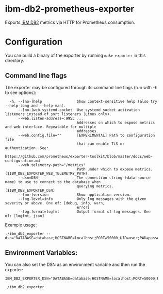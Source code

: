 # **ibm-db2-prometheus-exporter**
Exports [IBM DB2](https://www.ibm.com/products/db2/database?utm_content=SRCWW&p1=Search&p4=43700074899141970&p5=e&gclid=CjwKCAjw1YCkBhAOEiwA5aN4ARNs41KBBnhWj6dwPb2TECYFb3E_InKMe6mdSMBIPqJ4NWPsoqyIuRoCQmkQAvD_BwE&gclsrc=aw.ds) metrics via HTTP for Prometheus consumption.

# Configuration 
You can build a binary of the exporter by running `make exporter` in this directory.
## Command line flags

The exporter may be configured through its command line flags (run with -h to see options):
```
  -h, --[no-]help                Show context-sensitive help (also try --help-long and --help-man).
      --[no-]web.systemd-socket  Use systemd socket activation listeners instead of port listeners (Linux only).
      --web.listen-address=:9953 ...
                                 Addresses on which to expose metrics and web interface. Repeatable for multiple
                                 addresses.
      --web.config.file=""       [EXPERIMENTAL] Path to configuration file
                                 that can enable TLS or authentication. See:
                                 https://github.com/prometheus/exporter-toolkit/blob/master/docs/web-configuration.md
      --web.telemetry-path="/metrics"
                                 Path under which to expose metrics. ($IBM_DB2_EXPORTER_WEB_TELEMETRY_PATH)
      --dsn=DSN                  The connection string (data source name) to use to connect to the database when
                                 querying metrics. ($IBM_DB2_EXPORTER_DSN)
      --[no-]version             Show application version.
      --log.level=info           Only log messages with the given severity or above. One of: [debug, info, warn,
                                 error]
      --log.format=logfmt        Output format of log messages. One of: [logfmt, json]
```

Example usage:
```
./ibm_db2_exporter --dsn="DATABASE=database;HOSTNAME=localhost;PORT=50000;UID=user;PWD=password;"
```
## Environment Variables:

You can also set the DSN as an environment variable and then run the exporter:  
```
IBM_DB2_EXPORTER_DSN="DATABASE=database;HOSTNAME=localhost;PORT=50000;UID=user;PWD=password;"  

./ibm_db2_exporter
```
